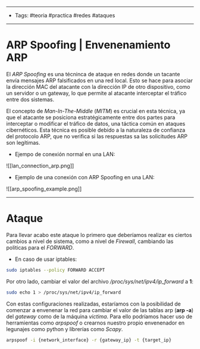 -----
- Tags: #teoria #practica #redes #ataques 
----
# ARP Spoofing | Envenenamiento ARP

El *ARP Spoofing* es una técninca de ataque en redes donde un tacante envía mensajes ARP falsificados en una red local. Esto se hace para asociar la dirección MAC del atacante con la dirección IP de otro dispositivo, como un servidor o un gateway, lo que permite al atacante interceptar el tráfico entre dos sistemas.

El concepto de *Man-In-The-Middle* (*MITM*) es crucial en esta técnica, ya que el atacante se posiciona estratégicamente entre dos partes para interceptar o modificar el tráfico de datos, una táctica común en ataques cibernéticos. Esta técnica es posible debido a la naturaleza de confianza del protocolo ARP, que no verifica si las respuestas sa las solicitudes ARP son legítimas.

- Ejempo de conexión normal en una LAN:

![[lan_connection_arp.png]]

- Ejemplo de una conexión con ARP Spoofing en una LAN:

![[arp_spoofing_example.png]]

----
# Ataque

Para llevar acabo este ataque lo primero que deberíamos realizar es ciertos cambios a nivel de sistema, como a nivel de *Firewall*, cambiando las politicas para el *FORWARD*.

- En caso de usar iptables:
```bash
sudo iptables --policy FORWARD ACCEPT
```

Por otro lado, cambiar el valor del archivo */proc/sys/net/ipv4/ip_forward* a **1**:

```bash
sudo echo 1 > /proc/sys/net/ipv4/ip_forward
```

Con estas configuraciones realizadas, estaríamos con la posibilidad de comenzar a envenenar la red para cambiar el valor de las tablas arp (**arp -a**) del *gateway* como de la máquina *victima*. Para ello podríamos hacer uso de herramientas como *arpspoof* o crearnos nuestro propio envenenador en legunajes como python y librerías como *Scapy*. 

```bash
arpspoof -i {network_interface} -r {gateway_ip} -t {target_ip}
```

